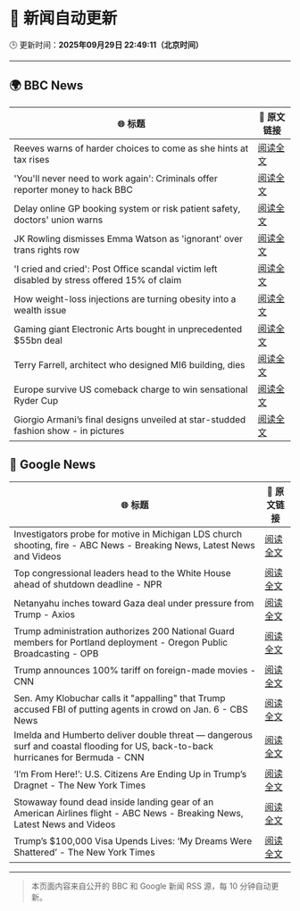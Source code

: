 # 🧠 新闻自动更新

🕒 更新时间：**2025年09月29日 22:49:11（北京时间）**

---

## 🌍 BBC News

| 🌐 标题 | 🔗 原文链接 |
|--------|-------------|
| Reeves warns of harder choices to come as she hints at tax rises | [阅读全文](https://www.bbc.com/news/articles/cy041perldwo?at_medium=RSS&at_campaign=rss) |
| 'You'll never need to work again': Criminals offer reporter money to hack BBC | [阅读全文](https://www.bbc.com/news/articles/c3w5n903447o?at_medium=RSS&at_campaign=rss) |
| Delay online GP booking system or risk patient safety, doctors' union warns | [阅读全文](https://www.bbc.com/news/articles/cqje8dljz7eo?at_medium=RSS&at_campaign=rss) |
| JK Rowling dismisses Emma Watson as 'ignorant' over trans rights row | [阅读全文](https://www.bbc.com/news/articles/cr7012ryvyyo?at_medium=RSS&at_campaign=rss) |
| 'I cried and cried': Post Office scandal victim left disabled by stress offered 15% of claim | [阅读全文](https://www.bbc.com/news/articles/cq5jqxjqj0eo?at_medium=RSS&at_campaign=rss) |
| How weight-loss injections are turning obesity into a wealth issue | [阅读全文](https://www.bbc.com/news/articles/cre5xp83394o?at_medium=RSS&at_campaign=rss) |
| Gaming giant Electronic Arts bought in unprecedented $55bn deal | [阅读全文](https://www.bbc.com/news/articles/cn4w3jzx807o?at_medium=RSS&at_campaign=rss) |
| Terry Farrell, architect who designed MI6 building, dies | [阅读全文](https://www.bbc.com/news/articles/cxe2v471r03o?at_medium=RSS&at_campaign=rss) |
| Europe survive US comeback charge to win sensational Ryder Cup | [阅读全文](https://www.bbc.com/sport/golf/articles/c0m4g7k4l0yo?at_medium=RSS&at_campaign=rss) |
| Giorgio Armani’s final designs unveiled at star-studded fashion show - in pictures | [阅读全文](https://www.bbc.com/news/articles/cjw78l98lg4o?at_medium=RSS&at_campaign=rss) |

## 📰 Google News

| 🌐 标题 | 🔗 原文链接 |
|--------|-------------|
| Investigators probe for motive in Michigan LDS church shooting, fire - ABC News - Breaking News, Latest News and Videos | [阅读全文](https://news.google.com/rss/articles/CBMiowFBVV95cUxQY3RERnRDeVNzUnd2S1U3dEZ1Snh5WVo0czA3ZmF1Tk9GQk5sdVRzRTkxZWhfYjROWmgyaXY3X2FxVGZlQXV0MW5HQ3V4MW5DbnlRT1RQSDlDWjBDaUpoMDBLUDBPVXVDd3lwUEUzaFhXQlU2SU5hSFVIRlkxUm1hNUdVdzNQLW42TlY5MXkxM1hXazltTnFQQkROcks5R1hISG1N0gGoAUFVX3lxTE9famtfa3RDTWkwVnNOYXpUejUxLXd0Qm1NYnJhYWZ0UjBhdnhXaU9WY1htRWNYZlpXaFFXdnY1aFB4em9kVzFTWWFwd2Z1WHZoQkFIZjJrUFhuZWZSODJtOHVEdENGWGsyUlR6cTREc0I0WkFyR05oMFczU1dudjBaLVpfczg4T2hGVldQS0JfcXN3ZnJoUUprYlpmS1U1bW82b3BjTEJONw?oc=5) |
| Top congressional leaders head to the White House ahead of shutdown deadline - NPR | [阅读全文](https://news.google.com/rss/articles/CBMihgFBVV95cUxPdUdSQm12OHNqZ3JmMUpHMHN5bTJXLW1hd2tjdDhvRHcxeWtnR3lDbUtEZGNSbExUOHNtNDZ4YXdqLThSdGlaYVE4QlpudW13SUhtWWgxTkZvQ1hDZDktQTN3TFoxOUwyejc4cDZjaUJJWVBTbjNPT0VVcUtHYlZSN1pDb3g0Zw?oc=5) |
| Netanyahu inches toward Gaza deal under pressure from Trump - Axios | [阅读全文](https://news.google.com/rss/articles/CBMihgFBVV95cUxQUnppeVpLakpmYkM3bklyeHgyRmNrcHRvYzVkdGlNVzVZR20tSVZiem12amh5RDRrNElWSWJTQ1BLWFhmRGJNVVd4QUJyRVhLanRFanRkUVhPYXBRNlRxUTlkTTdHMGFaVTI0Q3Q2MExWUUtCTU51amN3MWQ0aWw4VnB2WFlhUQ?oc=5) |
| Trump administration authorizes 200 National Guard members for Portland deployment - Oregon Public Broadcasting - OPB | [阅读全文](https://news.google.com/rss/articles/CBMiggFBVV95cUxQY1c1ZlhGMldWNFM1OEJDeHJISGtMSGlBYnJXdWdnYVJ2d1R4VWdqZEdueURmRkZYMnBraDliVC1JZ3A3X3NxS1pYeWs2SkdvaVR4RV94M01NbFVXQTRjdjIxSzNWV2lzZEFQakdjOUMzdEdzOFZYTGNRMm1kOHBWMHBB?oc=5) |
| Trump announces 100% tariff on foreign-made movies - CNN | [阅读全文](https://news.google.com/rss/articles/CBMiaEFVX3lxTE80OXBEYjdPMGNLcTMxS29yaTVndUVfdElkU1RDTWVkdmMyajJ5SWZfczduT0drTllxS0hzd25Oc0k1VnJ1SFY0RlZJWDQwbVFTbk8wYXhFVkNIaVd1RUlfWFFpRHVvRk51?oc=5) |
| Sen. Amy Klobuchar calls it "appalling" that Trump accused FBI of putting agents in crowd on Jan. 6 - CBS News | [阅读全文](https://news.google.com/rss/articles/CBMihgFBVV95cUxPc0M4anp0eUxBa2dvX3ZkcVY3MUZKT0c5QV9heWh6bmd0d1dKaU9qQzl3cHVqQjRuQm1vUDBnU2t6cGpVU09yWmJNcC11dnlaaFhBWl96c1lEOHd2bzhOSHBrOHFLU3MxdEdWY1JIQWdPcWhKMlF3Y1F1UlJ6REVEcVlha09CUdIBiwFBVV95cUxPOHNfRXJxWUtxSjZYUE4xVi10S0ZSRWxpcE1sUzg4aklPaFNad3owS1p5TkhfeFhocEFQa3RzMVRLS1ZWaDNkUGtFV0Z3NVZLWDdDX1FudEpBdkVmcmRBa2gyNzZ3ekRjS1R0ckJva0Y2OHp4d0RmMlBWTjN5bmhPYTFZSl9qakhhQ3FB?oc=5) |
| Imelda and Humberto deliver double threat — dangerous surf and coastal flooding for US, back-to-back hurricanes for Bermuda - CNN | [阅读全文](https://news.google.com/rss/articles/CBMilgFBVV95cUxQanpNOWNLTEcxdzJKMzJrN3NHNm1wY1M2M2RvTGdkZEpZRUxRUzJfTkVTQWxfUkZhR3VKNkRSY2lxeGlTZ2hUM0xRdXF4ZlYyaXJqVVhCM1QwQjYtWEc1RnNHMDFWd25zcl85SXJtM0IxcnBWeW4zenBTa29ielh1Nm9SX3JBQTJOZXFRNzBncnc2VTE4THc?oc=5) |
| ‘I’m From Here!’: U.S. Citizens Are Ending Up in Trump’s Dragnet - The New York Times | [阅读全文](https://news.google.com/rss/articles/CBMihgFBVV95cUxPLXZha2xPYXZLc0N2Mi1vLXpzUU10X2Uyb3pESkZ1QlBxalprOFJvcE11MjlUVmM3UjBITGFaR1UwRWJ6dDd0S2lmZmQzM1ZSbEFibVBVV1R3TWNmV3k0RzlZdHkzZENUS0VlOGotcnlMXzR4Q1BqR1RiNzhwc09xZjQ1cS00Zw?oc=5) |
| Stowaway found dead inside landing gear of an American Airlines flight - ABC News - Breaking News, Latest News and Videos | [阅读全文](https://news.google.com/rss/articles/CBMipAFBVV95cUxOTzZnWkxLbl9tV2NGRGJ5QmJXSV9wSTB6cmIySHhBbFZ6bTRrcVExc1ZZQV95UEkzVWJSaTRHTkFGRll1aGZmZXNNa3hEc2s3cm1FSUFMYkFUSVZuRXh1M1d1SlcyTWtsSWN4UlRMdHdIQUt6LUxKUXlRdzVSZ05mTkxnSE1fb1I1eWw1RzdibC1yTDZyR0Z0c1V3QjlzR3JIRnMtVdIBqgFBVV95cUxPMnREUFppME1jWlJiUmtFNURqc01adk9WWDIzQkFJeEFxUndCX1dweHA2NHBlTWxadldUNlJ3YkJyOVZHRlZqVHpzbksxUldocEdGc2k4b3BuaE0tOVktNTRTMGR5akhVQ0hMUWt5bkZ6WGFuOURBbUtDd0p0M1MxMV9hWWFpQXVWeWVNR0x5VUhrV2NROHVFZklTWml1U2pXZzBtVFlMRzdMdw?oc=5) |
| Trump’s $100,000 Visa Upends Lives: ‘My Dreams Were Shattered’ - The New York Times | [阅读全文](https://news.google.com/rss/articles/CBMieEFVX3lxTFBHcnEzSmU0UmY3Q1Bkb0lWY1ZjelJibklGTjNUODQ1QldiQVNCX1YzdmtIeERNMjAtdUtSdTVjRVRMOFdHb3pvaHd1Wk9xODg4Y3FIM21qZjIySW1ZNWRHU3JFSW9xLUJ5UGpFWXFKSlNPZ245WGEzVA?oc=5) |

---
> 本页面内容来自公开的 BBC 和 Google 新闻 RSS 源，每 10 分钟自动更新。